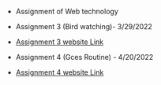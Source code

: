 - Assignment of Web technology

- Assignment 3 (Bird watching)- 3/29/2022
- [Assignment 3 website Link](https://santosh0607.github.io/wt-lab-assignment/Assignment/Assignment3(Birdwatching)/)
- Assignment 4 (Gces Routine) - 4/20/2022
- [Assignment 4 website Link](https://santosh0607.github.io/wt-lab-assignment/Assignment/Assignment4(table)/)
